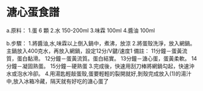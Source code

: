 # 溏心蛋食譜

a.原料：
 1.蛋 6 顆
 2.水 150-200ml
 3.味霖 100ml
 4.醬油 100ml

b.步驟：
1.將醬油,水,味霖以上倒入鍋中，煮沸，放涼
  2.將蛋殼洗淨，放入網鍋。主鍋放入400克水，再放入網鍋，設定12分/V鍵/速度1
  備註：
  11分鐘－蛋黃流質，蛋白黏滑。
  12分鐘－蛋黃流質。蛋白結實。
  13分鐘－溏心蛋，蛋黃柔軟。
  14分鐘－凝固熟蛋。
  15分鐘－硬熟蛋
  3.完成後，快速用刮刀棒將網鍋勾起，快速沖水或泡水冷卻。
  4.用湯匙輕敲蛋殼,蛋要輕輕的裂開就好,剝殼完成放入(1)的湯汁中,放入冰箱冷藏，隔天就有好吃的溏心蛋了
